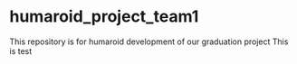 # humaroid_project_team1
This repository is for humaroid development of our graduation project
This is test

